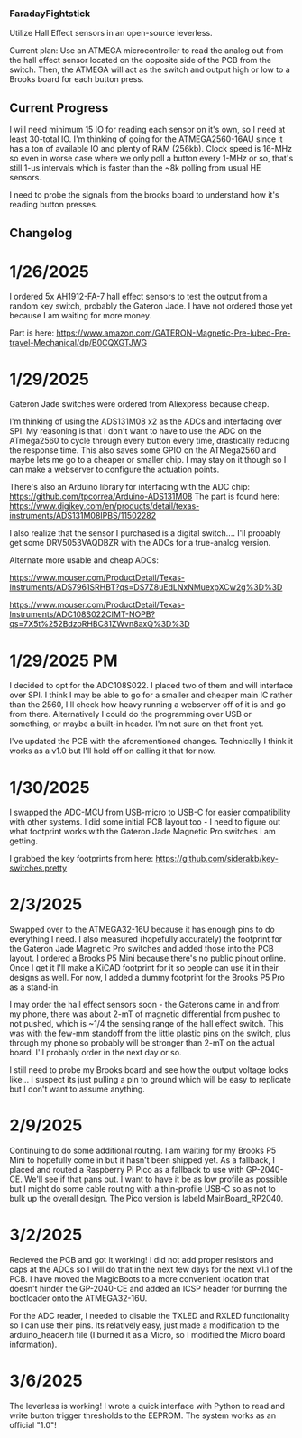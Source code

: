 ### FaradayFightstick
Utilize Hall Effect sensors in an open-source leverless.

Current plan: Use an ATMEGA microcontroller to read the analog out from the hall effect sensor located on the opposite side of the PCB from the switch. Then, the ATMEGA will act as the switch and output high or low to a Brooks board for each button press.

## Current Progress
I will need minimum 15 IO for reading each sensor on it's own, so I need at least 30-total IO. I'm thinking of going for the ATMEGA2560-16AU since it has a ton of available IO and plenty of RAM (256kb). Clock speed is 16-MHz so even in worse case where we only poll a button every 1-MHz or so, that's still 1-us intervals which is faster than the ~8k polling from usual HE sensors.

I need to probe the signals from the brooks board to understand how it's reading button presses. 


## Changelog
# 1/26/2025
I ordered 5x AH1912-FA-7 hall effect sensors to test the output from a random key switch, probably the Gateron Jade. I have not ordered those yet because I am waiting for more money.

Part is here: https://www.amazon.com/GATERON-Magnetic-Pre-lubed-Pre-travel-Mechanical/dp/B0CQXGTJWG

# 1/29/2025
Gateron Jade switches were ordered from Aliexpress because cheap. 

I'm thinking of using the ADS131M08 x2 as the ADCs and interfacing over SPI. My reasoning is that I don't want to have to use the ADC on the ATmega2560 to cycle through every button every time, drastically reducing the response time. This also saves some GPIO on the ATMega2560 and maybe lets me go to a cheaper or smaller chip. I may stay on it though so I can make a webserver to configure the actuation points. 

There's also an Arduino library for interfacing with the ADC chip: https://github.com/tpcorrea/Arduino-ADS131M08
The part is found here: https://www.digikey.com/en/products/detail/texas-instruments/ADS131M08IPBS/11502282

I also realize that the sensor I purchased is a digital switch.... I'll probably get some DRV5053VAQDBZR with the ADCs for a true-analog version. 

Alternate more usable and cheap ADCs:

https://www.mouser.com/ProductDetail/Texas-Instruments/ADS7961SRHBT?qs=DS7Z8uEdLNxNMuexpXCw2g%3D%3D

https://www.mouser.com/ProductDetail/Texas-Instruments/ADC108S022CIMT-NOPB?qs=7X5t%252BdzoRHBC81ZWvn8axQ%3D%3D

# 1/29/2025 PM
I decided to opt for the ADC108S022. I placed two of them and will interface over SPI. I think I may be able to go for a smaller and cheaper main IC rather than the 2560, I'll check how heavy running a webserver off of it is and go from there. Alternatively I could do the programming over USB or something, or maybe a built-in header. I'm not sure on that front yet. 

I've updated the PCB with the aforementioned changes. Technically I think it works as a v1.0 but I'll hold off on calling it that for now.

# 1/30/2025
I swapped the ADC-MCU from USB-micro to USB-C for easier compatibility with other systems. I did some initial PCB layout too - I need to figure out what footprint works with the Gateron Jade Magnetic Pro switches I am getting.

I grabbed the key footprints from here: https://github.com/siderakb/key-switches.pretty 

# 2/3/2025
Swapped over to the ATMEGA32-16U because it has enough pins to do everything I need. I also measured (hopefully accurately) the footprint for the Gateron Jade Magnetic Pro switches and added those into the PCB layout. I ordered a Brooks P5 Mini because there's no public pinout online. Once I get it I'll make a KiCAD footprint for it so people can use it in their designs as well. For now, I added a dummy footprint for the Brooks P5 Pro as a stand-in.

I may order the hall effect sensors soon - the Gaterons came in and from my phone, there was about 2-mT of magnetic differential from pushed to not pushed, which is ~1/4 the sensing range of the hall effect switch. This was with the few-mm standoff from the little plastic pins on the switch, plus through my phone so probably will be stronger than 2-mT on the actual board. I'll probably order in the next day or so. 

I still need to probe my Brooks board and see how the output voltage looks like... I suspect its just pulling a pin to ground which will be easy to replicate but I don't want to assume anything.

# 2/9/2025
Continuing to do some additional routing. I am waiting for my Brooks P5 Mini to hopefully come in but it hasn't been shipped yet. As a fallback, I placed and routed a Raspberry Pi Pico as a fallback to use with GP-2040-CE. We'll see if that pans out.  I want to have it be as low profile as possible but I might do some cable routing with a thin-profile USB-C so as not to bulk up the overall design. The Pico version is labeld MainBoard_RP2040. 

# 3/2/2025
Recieved the PCB and got it working! I did not add proper resistors and caps at the ADCs so I will do that in the next few days for the next v1.1 of the PCB. I have moved the MagicBoots to a more convenient location that doesn't hinder the GP-2040-CE and added an ICSP header for burning the bootloader onto the ATMEGA32-16U. 

For the ADC reader, I needed to disable the TXLED and RXLED functionality so I can use their pins. Its relatively easy, just made a modification to the arduino_header.h file (I burned it as a Micro, so I modified the Micro board information).

# 3/6/2025
The leverless is working! I wrote a quick interface with Python to read and write button trigger thresholds to the EEPROM. The system works as an official "1.0"!

